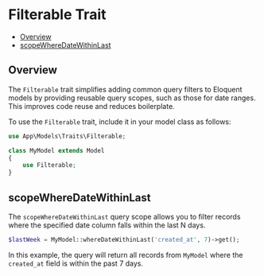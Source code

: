 # Filterable Trait

- [Overview](#overview)
- [scopeWhereDateWithinLast](#scopewheredatewithinlast)


## Overview

The `Filterable` trait simplifies adding common query filters to Eloquent models by
providing reusable query scopes, such as those for date ranges. This improves code reuse
and reduces boilerplate.

To use the `Filterable` trait, include it in your model class as follows:

```php
use App\Models\Traits\Filterable;

class MyModel extends Model
{
    use Filterable;
}
```

## scopeWhereDateWithinLast

The `scopeWhereDateWithinLast` query scope allows you to filter records where the specified
date column falls within the last N days.

```php
$lastWeek = MyModel::whereDateWithinLast('created_at', 7)->get();
```

In this example, the query will return all records from `MyModel` where the `created_at`
field is within the past 7 days.